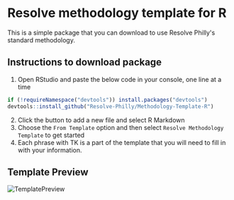 # Resolve methodology template for R

This is a simple package that you can download to use Resolve Philly's standard methodology.

## Instructions to download package

1. Open RStudio and paste the below code in your console, one line at a time
```r
if (!requireNamespace("devtools")) install.packages("devtools")
devtools::install_github("Resolve-Philly/Methodology-Template-R")
```
2. Click the button to add a new file and select R Markdown
3. Choose the `From Template` option and then select `Resolve Methodology Template` to get started
4. Each phrase with TK is a part of the template that you will need to fill in with your information.

## Template Preview

![TemplatePreview](/ResolveMethodology/inst/rmarkdown/templates/template-name/skeleton/TemplatePreview.png)

